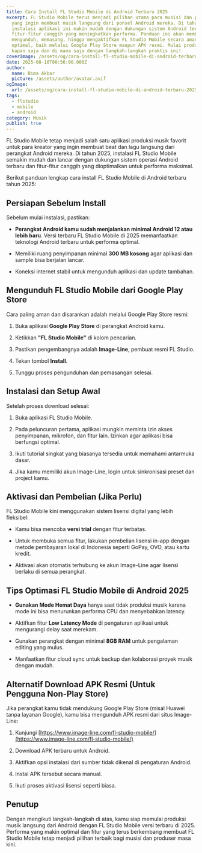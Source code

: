 ```yaml
---
title: Cara Install FL Studio Mobile di Android Terbaru 2025
excerpt: FL Studio Mobile terus menjadi pilihan utama para musisi dan produser
  yang ingin membuat musik langsung dari ponsel Android mereka. Di tahun 2025,
  instalasi aplikasi ini makin mudah dengan dukungan sistem Android terbaru dan
  fitur-fitur canggih yang meningkatkan performa. Panduan ini akan membantu kamu
  mengunduh, memasang, hingga mengaktifkan FL Studio Mobile secara aman dan
  optimal, baik melalui Google Play Store maupun APK resmi. Mulai produksi musik
  kapan saja dan di mana saja dengan langkah-langkah praktis ini!
coverImage: /assets/og/cara-install-fl-studio-mobile-di-android-terbaru-2025.webp
date: 2025-08-10T00:56:00.000Z
author:
  name: Bima Akbar
  picture: /assets/author/avatar.avif
ogImage:
  url: /assets/og/cara-install-fl-studio-mobile-di-android-terbaru-2025.webp
tags:
  - flstudio
  - mobile
  - android
category: Musik
publish: true
---
```

FL Studio Mobile tetap menjadi salah satu aplikasi produksi musik favorit untuk para kreator yang ingin membuat beat dan lagu langsung dari perangkat Android mereka. Di tahun 2025, instalasi FL Studio Mobile semakin mudah dan lancar dengan dukungan sistem operasi Android terbaru dan fitur-fitur canggih yang dioptimalkan untuk performa maksimal.

Berikut panduan lengkap cara install FL Studio Mobile di Android terbaru tahun 2025:

## Persiapan Sebelum Install

Sebelum mulai instalasi, pastikan:

*   **Perangkat Android kamu sudah menjalankan minimal Android 12 atau lebih baru**. Versi terbaru FL Studio Mobile di 2025 memanfaatkan teknologi Android terbaru untuk performa optimal.
    
*   Memiliki ruang penyimpanan minimal **300 MB kosong** agar aplikasi dan sample bisa berjalan lancar.
    
*   Koneksi internet stabil untuk mengunduh aplikasi dan update tambahan.
    

## Mengunduh FL Studio Mobile dari Google Play Store

Cara paling aman dan disarankan adalah melalui Google Play Store resmi:

1.  Buka aplikasi **Google Play Store** di perangkat Android kamu.
    
2.  Ketikkan **"FL Studio Mobile"** di kolom pencarian.
    
3.  Pastikan pengembangnya adalah **Image-Line**, pembuat resmi FL Studio.
    
4.  Tekan tombol **Install**.
    
5.  Tunggu proses pengunduhan dan pemasangan selesai.
    

## Instalasi dan Setup Awal

Setelah proses download selesai:

1.  Buka aplikasi FL Studio Mobile.
    
2.  Pada peluncuran pertama, aplikasi mungkin meminta izin akses penyimpanan, mikrofon, dan fitur lain. Izinkan agar aplikasi bisa berfungsi optimal.
    
3.  Ikuti tutorial singkat yang biasanya tersedia untuk memahami antarmuka dasar.
    
4.  Jika kamu memiliki akun Image-Line, login untuk sinkronisasi preset dan project kamu.
    

## Aktivasi dan Pembelian (Jika Perlu)

FL Studio Mobile kini menggunakan sistem lisensi digital yang lebih fleksibel:

*   Kamu bisa mencoba **versi trial** dengan fitur terbatas.
    
*   Untuk membuka semua fitur, lakukan pembelian lisensi in-app dengan metode pembayaran lokal di Indonesia seperti GoPay, OVO, atau kartu kredit.
    
*   Aktivasi akan otomatis terhubung ke akun Image-Line agar lisensi berlaku di semua perangkat.
    

## Tips Optimasi FL Studio Mobile di Android 2025

*   **Gunakan Mode Hemat Daya** hanya saat tidak produksi musik karena mode ini bisa menurunkan performa CPU dan menyebabkan latency.
    
*   Aktifkan fitur **Low Latency Mode** di pengaturan aplikasi untuk mengurangi delay saat merekam.
    
*   Gunakan perangkat dengan minimal **8GB RAM** untuk pengalaman editing yang mulus.
    
*   Manfaatkan fitur cloud sync untuk backup dan kolaborasi proyek musik dengan mudah.
    

## Alternatif Download APK Resmi (Untuk Pengguna Non-Play Store)

Jika perangkat kamu tidak mendukung Google Play Store (misal Huawei tanpa layanan Google), kamu bisa mengunduh APK resmi dari situs Image-Line:

1.  Kunjungi [https://www.image-line.com/fl-studio-mobile/](https://www.image-line.com/fl-studio-mobile/)
    
2.  Download APK terbaru untuk Android.
    
3.  Aktifkan opsi instalasi dari sumber tidak dikenal di pengaturan Android.
    
4.  Instal APK tersebut secara manual.
    
5.  Ikuti proses aktivasi lisensi seperti biasa.
    

## Penutup

Dengan mengikuti langkah-langkah di atas, kamu siap memulai produksi musik langsung dari Android dengan FL Studio Mobile versi terbaru di 2025. Performa yang makin optimal dan fitur yang terus berkembang membuat FL Studio Mobile tetap menjadi pilihan terbaik bagi musisi dan produser masa kini.